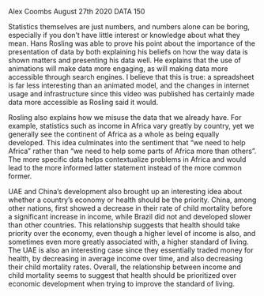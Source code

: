 Alex Coombs
August 27th 2020
DATA 150

Statistics themselves are just numbers, and numbers alone can be boring, especially if you don’t have little interest or knowledge about what they mean. Hans Rosling was able to prove his point about the importance of the presentation of data by both explaining his beliefs on how the way data is shown matters and presenting his data well. He explains that the use of animations will make data more engaging, as will making data more accessible through search engines. I believe that this is true: a spreadsheet is far less interesting than an animated model, and the changes in internet usage and infrastructure since this video was published has certainly made data more accessible as Rosling said it would. 

Rosling also explains how we misuse the data that we already have. For example, statistics such as income in Africa vary greatly by country, yet we generally see the continent of Africa as a whole as being equally developed. This idea culminates into the sentiment that “we need to help Africa” rather than “we need to help some parts of Africa more than others”. The more specific data helps contextualize problems in Africa and would lead to the more informed latter statement instead of the more common former. 

UAE and China’s development also brought up an interesting idea about whether a country’s economy or health should be the priority. China, among other nations, first showed a decrease in their rate of child mortality before a significant increase in income, while Brazil did not and developed slower than other countries. This relationship suggests that health should take priority over the economy, even though a higher level of income is also, and sometimes even more greatly associated with, a higher standard of living. The UAE is also an interesting case since they essentially traded money for health, by decreasing in average income over time, and also decreasing their child mortality rates. Overall, the relationship between income and child mortality seems to suggest that health should be prioritized over economic development when trying to improve the standard of living.

